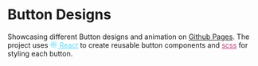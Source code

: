 <h1>Button Designs</h1>
  <p>Showcasing different Button designs and animation on <a href='https://vishal-kamath.github.io/ui-designs-react/'>Github Pages</a>. The project uses <a style='color: #61dafb' href='https://reactjs.org/'><img src="./readme-images/react.svg" alt="React Logo" width="15"> React</a> to create reusable button components and <a style='color: #bf4080' href='https://sass-lang.com/'>scss</a> for styling each button.</p>
